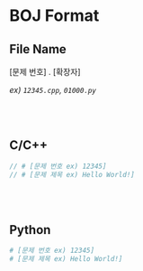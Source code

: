 # BOJ Format

## File Name

[문제 번호] . [확장자]

_ex)_ _`12345.cpp`, `01000.py`_

<br/>
<br/>

## C/C++

```C++
// # [문제 번호 ex) 12345]
// # [문제 제목 ex) Hello World!]

```

<br/>
<br/>

## Python

```python
# [문제 번호 ex) 12345]
# [문제 제목 ex) Hello World!]

```
